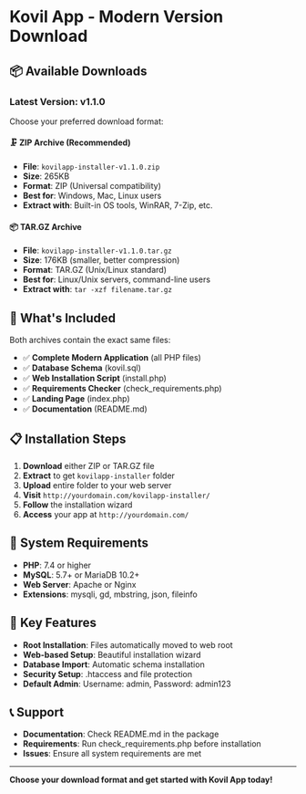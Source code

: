 # Kovil App - Modern Version Download

## 📦 Available Downloads

### Latest Version: v1.1.0

Choose your preferred download format:

#### 🗜️ ZIP Archive (Recommended)
- **File**: `kovilapp-installer-v1.1.0.zip`
- **Size**: 265KB
- **Format**: ZIP (Universal compatibility)
- **Best for**: Windows, Mac, Linux users
- **Extract with**: Built-in OS tools, WinRAR, 7-Zip, etc.

#### 📦 TAR.GZ Archive
- **File**: `kovilapp-installer-v1.1.0.tar.gz`
- **Size**: 176KB (smaller, better compression)
- **Format**: TAR.GZ (Unix/Linux standard)
- **Best for**: Linux/Unix servers, command-line users
- **Extract with**: `tar -xzf filename.tar.gz`

## 🚀 What's Included

Both archives contain the exact same files:

- ✅ **Complete Modern Application** (all PHP files)
- ✅ **Database Schema** (kovil.sql)
- ✅ **Web Installation Script** (install.php)
- ✅ **Requirements Checker** (check_requirements.php)
- ✅ **Landing Page** (index.php)
- ✅ **Documentation** (README.md)

## 📋 Installation Steps

1. **Download** either ZIP or TAR.GZ file
2. **Extract** to get `kovilapp-installer` folder
3. **Upload** entire folder to your web server
4. **Visit** `http://yourdomain.com/kovilapp-installer/`
5. **Follow** the installation wizard
6. **Access** your app at `http://yourdomain.com/`

## 🔧 System Requirements

- **PHP**: 7.4 or higher
- **MySQL**: 5.7+ or MariaDB 10.2+
- **Web Server**: Apache or Nginx
- **Extensions**: mysqli, gd, mbstring, json, fileinfo

## 🎯 Key Features

- **Root Installation**: Files automatically moved to web root
- **Web-based Setup**: Beautiful installation wizard
- **Database Import**: Automatic schema installation
- **Security Setup**: .htaccess and file protection
- **Default Admin**: Username: admin, Password: admin123

## 📞 Support

- **Documentation**: Check README.md in the package
- **Requirements**: Run check_requirements.php before installation
- **Issues**: Ensure all system requirements are met

---

**Choose your download format and get started with Kovil App today!**
